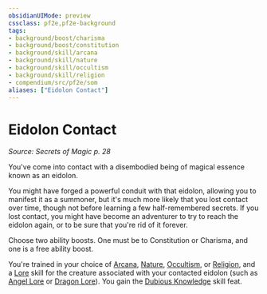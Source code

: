 ```yaml
---
obsidianUIMode: preview
cssclass: pf2e,pf2e-background
tags:
- background/boost/charisma
- background/boost/constitution
- background/skill/arcana
- background/skill/nature
- background/skill/occultism
- background/skill/religion
- compendium/src/pf2e/som
aliases: ["Eidolon Contact"]
---
```

# Eidolon Contact
*Source: Secrets of Magic p. 28*  

You've come into contact with a disembodied being of magical essence known as an eidolon.

You might have forged a powerful conduit with that eidolon, allowing you to manifest it as a summoner, but it's much more likely that you lost contact over time, though not before learning a few half-remembered secrets. If you lost contact, you might have become an adventurer to try to reach the eidolon again, or to be sure that you're rid of it forever.

Choose two ability boosts. One must be to Constitution or Charisma, and one is a free ability boost.

You're trained in your choice of [Arcana](skills.md#Arcana), [Nature](skills.md#Nature), [Occultism](skills.md#Occultism), or [Religion](skills.md#Religion), and a [Lore](skills.md#Lore) skill for the creature associated with your contacted eidolon (such as [Angel Lore](skills.md#Lore) or [Dragon Lore](skills.md#Lore)). You gain the [Dubious Knowledge](dubious-knowledge.md) skill feat.